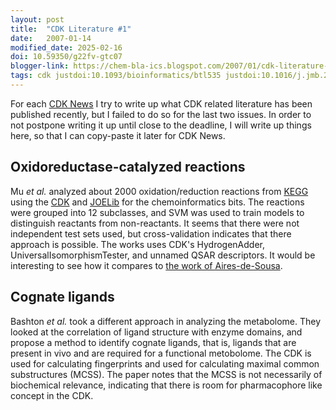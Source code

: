 ```yaml
---
layout: post
title:  "CDK Literature #1"
date:   2007-01-14
modified_date: 2025-02-16
doi: 10.59350/g22fv-gtc07
blogger-link: https://chem-bla-ics.blogspot.com/2007/01/cdk-literature-1.html
tags: cdk justdoi:10.1093/bioinformatics/btl535 justdoi:10.1016/j.jmb.2006.09.041
---
```


For each [CDK News](http://www.cdknews.org/) I try to write up what CDK related literature has been published
recently, but I failed to do so for the last two issues. In order to not postpone writing it up until close to
the deadline, I will write up things here, so that I can copy-paste it later for CDK News.

## Oxidoreductase-catalyzed reactions

Mu *et al.* analyzed about 2000 oxidation/reduction reactions from [KEGG](https://chem-bla-ics.blogspot.com/2007/01/cdk-literature-1.html)
using the [CDK](http://cdk.sf.net/) and [JOELib](http://joelib.sf.net/) for the chemoinformatics bits. The reactions were grouped into
12 subclasses, and SVM was used to train models to distinguish reactants from non-reactants. It seems that there were not independent
test sets used, but cross-validation indicates that there approach is possible. The works uses CDK's HydrogenAdder,
UniversalIsomorphismTester, and unnamed QSAR descriptors. It would be interesting to see how it compares to
[the work of Aires-de-Sousa](http://chem-bla-ics.blogspot.com/2006/04/mining-kegg-pathway-database-with-self.html).

## Cognate ligands

Bashton *et al.* took a different approach in analyzing the metabolome. They looked at the correlation of ligand structure with enzyme
domains, and propose a method to identify cognate ligands, that is, ligands that are present in vivo and are required for a functional
metobolome. The CDK is used for calculating fingerprints and used for calculating maximal common substructures (MCSS). The paper notes
that the MCSS is not necessarily of biochemical relevance, indicating that there is room for pharmacophore like concept in the CDK.
